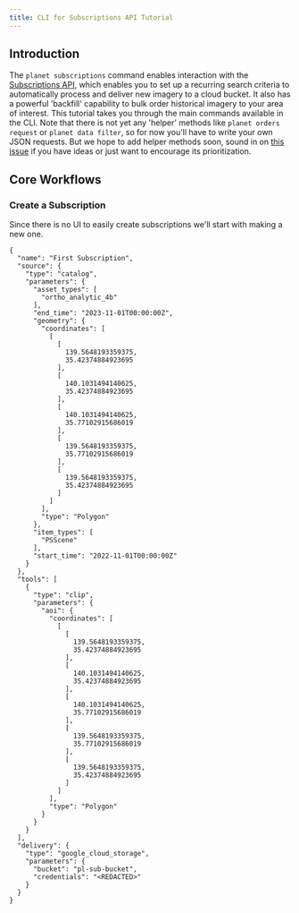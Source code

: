 ```yaml
---
title: CLI for Subscriptions API Tutorial
---
```


## Introduction

The `planet subscriptions` command enables interaction with the 
[Subscriptions API](https://developers.planet.com/apis/subscriptions/),
which enables you to set up a recurring search criteria to automatically process
and deliver new imagery to a cloud bucket. It also has a powerful 'backfill' capability
to bulk order historical imagery to your area of interest. This tutorial takes you
through the main commands available in the CLI. Note that there is not yet any
'helper' methods like `planet orders request` or `planet data filter`, so for now 
you'll have to write your own JSON requests. But we hope to add helper methods
soon, sound in on [this issue](https://github.com/planetlabs/planet-client-python/issues/614)
if you have ideas or just want to encourage its prioritization.

## Core Workflows

### Create a Subscription

Since there is no UI to easily create subscriptions we'll start with making a new one. 

```
{
  "name": "First Subscription",
  "source": {
    "type": "catalog",
    "parameters": {
      "asset_types": [
        "ortho_analytic_4b"
      ],
      "end_time": "2023-11-01T00:00:00Z",
      "geometry": {
        "coordinates": [
          [
            [
              139.5648193359375,
              35.42374884923695
            ],
            [
              140.1031494140625,
              35.42374884923695
            ],
            [
              140.1031494140625,
              35.77102915686019
            ],
            [
              139.5648193359375,
              35.77102915686019
            ],
            [
              139.5648193359375,
              35.42374884923695
            ]
          ]
        ],
        "type": "Polygon"
      },
      "item_types": [
        "PSScene"
      ],
      "start_time": "2022-11-01T00:00:00Z"
    }
  },
  "tools": [
    {
      "type": "clip",
      "parameters": {
        "aoi": {
          "coordinates": [
            [
              [
                139.5648193359375,
                35.42374884923695
              ],
              [
                140.1031494140625,
                35.42374884923695
              ],
              [
                140.1031494140625,
                35.77102915686019
              ],
              [
                139.5648193359375,
                35.77102915686019
              ],
              [
                139.5648193359375,
                35.42374884923695
              ]
            ]
          ],
          "type": "Polygon"
        }
      }
    }
  ],
  "delivery": {
    "type": "google_cloud_storage",
    "parameters": {
      "bucket": "pl-sub-bucket",
      "credentials": "<REDACTED>"
    }
  }
}
```